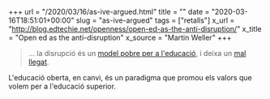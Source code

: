 +++
url = "/2020/03/16/as-ive-argued.html"
title = ""
date = "2020-03-16T18:51:01+00:00"
slug = "as-ive-argued"
tags = ["retalls"]
x_url = "http://blog.edtechie.net/openness/open-ed-as-the-anti-disruption/"
x_title = "Open ed as the anti-disruption"
x_source = "Martin Weller"
+++


> … la disrupció és un [model pobre per a l'educació](http://blog.edtechie.net/uncategorized/what-disruptors-really-want/), i deixa un [mal llegat](http://blog.edtechie.net/innovation/disruptions-legacy/).

L'educació oberta, en canvi, és un paradigma que promou els valors que volem per a l'educació superior.

